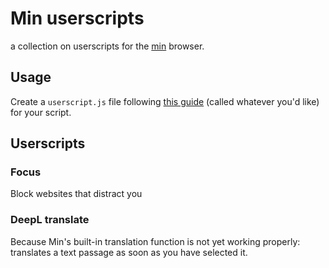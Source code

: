 # Min userscripts
a collection on userscripts for the [min](https://github.com/minbrowser/min) browser.
 
 ## Usage
 Create a ```userscript.js``` file following [this guide](https://github.com/minbrowser/min/wiki/userscripts) (called whatever you'd like) for your script.

## Userscripts
### Focus
Block websites that distract you
### DeepL translate
Because Min's built-in translation function is not yet working properly: translates a text passage as soon as you have selected it.
